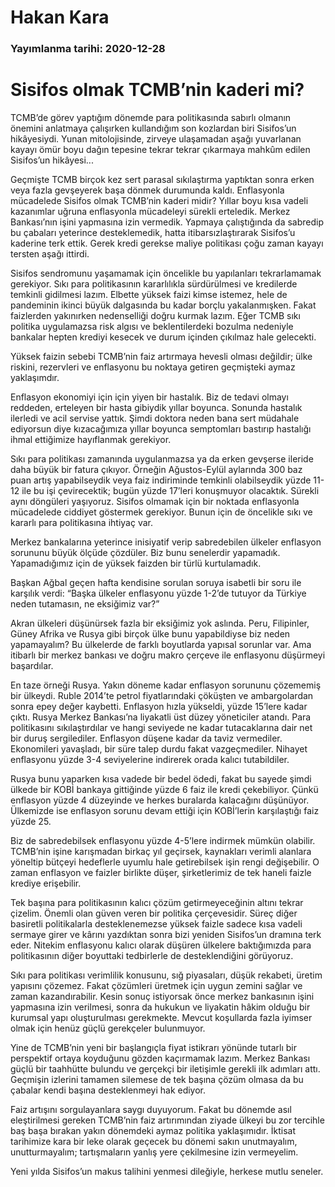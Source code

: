 # Hakan Kara

### Yayımlanma tarihi: 2020-12-28

# Sisifos olmak TCMB’nin kaderi mi?

TCMB’de görev yaptığım dönemde para politikasında sabırlı olmanın önemini anlatmaya çalışırken kullandığım son kozlardan biri Sisifos’un hikâyesiydi. Yunan mitolojisinde, zirveye ulaşamadan aşağı yuvarlanan kayayı ömür boyu dağın tepesine tekrar tekrar çıkarmaya mahkûm edilen Sisifos’un hikâyesi...

Geçmişte TCMB birçok kez sert parasal sıkılaştırma yaptıktan sonra erken veya fazla gevşeyerek başa dönmek durumunda kaldı. Enflasyonla mücadelede Sisifos olmak TCMB’nin kaderi midir? Yıllar boyu kısa vadeli kazanımlar uğruna enflasyonla mücadeleyi sürekli erteledik. Merkez Bankası’nın işini yapmasına izin vermedik. Yapmaya çalıştığında da sabredip bu çabaları yeterince desteklemedik, hatta itibarsızlaştırarak Sisifos’u kaderine terk ettik. Gerek kredi gerekse maliye politikası çoğu zaman kayayı tersten aşağı ittirdi.

Sisifos sendromunu yaşamamak için öncelikle bu yapılanları tekrarlamamak gerekiyor. Sıkı para politikasının kararlılıkla sürdürülmesi ve kredilerde temkinli gidilmesi lazım. Elbette yüksek faizi kimse istemez, hele de pandeminin ikinci büyük dalgasında bu kadar borçlu yakalanmışken. Fakat faizlerden yakınırken nedenselliği doğru kurmak lazım. Eğer TCMB sıkı politika uygulamazsa risk algısı ve beklentilerdeki bozulma nedeniyle bankalar hepten krediyi kesecek ve durum içinden çıkılmaz hale gelecekti.

Yüksek faizin sebebi TCMB’nin faiz artırmaya hevesli olması değildir; ülke riskini, rezervleri ve enflasyonu bu noktaya getiren geçmişteki aymaz yaklaşımdır.

Enflasyon ekonomiyi için için yiyen bir hastalık. Biz de tedavi olmayı reddeden, erteleyen bir hasta gibiydik yıllar boyunca. Sonunda hastalık ilerledi ve acil servise yattık. Şimdi doktora neden bana sert müdahale ediyorsun diye kızacağımıza yıllar boyunca semptomları bastırıp hastalığı ihmal ettiğimize hayıflanmak gerekiyor.

Sıkı para politikası zamanında uygulanmazsa ya da erken gevşerse ileride daha büyük bir fatura çıkıyor. Örneğin Ağustos-Eylül aylarında 300 baz puan artış yapabilseydik veya faiz indiriminde temkinli olabilseydik yüzde 11-12 ile bu işi çevirecektik; bugün yüzde 17’leri konuşmuyor olacaktık. Sürekli aynı döngüleri yaşıyoruz. Sisifos olmamak için bir noktada enflasyonla mücadelede ciddiyet göstermek gerekiyor. Bunun için de öncelikle sıkı ve kararlı para politikasına ihtiyaç var.

Merkez bankalarına yeterince inisiyatif verip sabredebilen ülkeler enflasyon sorununu büyük ölçüde çözdüler. Biz bunu senelerdir yapamadık. Yapamadığımız için de yüksek faizden bir türlü kurtulamadık.

Başkan Ağbal geçen hafta kendisine sorulan soruya isabetli bir soru ile karşılık verdi: “Başka ülkeler enflasyonu yüzde 1-2’de tutuyor da Türkiye neden tutamasın, ne eksiğimiz var?”

Akran ülkeleri düşünürsek fazla bir eksiğimiz yok aslında. Peru, Filipinler, Güney Afrika ve Rusya gibi birçok ülke bunu yapabildiyse biz neden yapamayalım? Bu ülkelerde de farklı boyutlarda yapısal sorunlar var. Ama itibarlı bir merkez bankası ve doğru makro çerçeve ile enflasyonu düşürmeyi başardılar.

En taze örneği Rusya. Yakın döneme kadar enflasyon sorununu çözememiş bir ülkeydi. Ruble 2014’te petrol fiyatlarındaki çöküşten ve ambargolardan sonra epey değer kaybetti. Enflasyon hızla yükseldi, yüzde 15’lere kadar çıktı. Rusya Merkez Bankası’na liyakatli üst düzey yöneticiler atandı. Para politikasını sıkılaştırdılar ve hangi seviyede ne kadar tutacaklarına dair net bir duruş sergilediler. Enflasyon düşene kadar da taviz vermediler. Ekonomileri yavaşladı, bir süre talep durdu fakat vazgeçmediler. Nihayet enflasyonu yüzde 3-4 seviyelerine indirerek orada kalıcı tutabildiler.

Rusya bunu yaparken kısa vadede bir bedel ödedi, fakat bu sayede şimdi ülkede bir KOBİ bankaya gittiğinde yüzde 6 faiz ile kredi çekebiliyor. Çünkü enflasyon yüzde 4 düzeyinde ve herkes buralarda kalacağını düşünüyor. Ülkemizde ise enflasyon sorunu devam ettiği için KOBİ’lerin karşılaştığı faiz yüzde 25.

Biz de sabredebilsek enflasyonu yüzde 4-5’lere indirmek mümkün olabilir. TCMB’nin işine karışmadan birkaç yıl geçirsek, kaynakları verimli alanlara yöneltip bütçeyi hedeflerle uyumlu hale getirebilsek işin rengi değişebilir. O zaman enflasyon ve faizler birlikte düşer, şirketlerimiz de tek haneli faizle krediye erişebilir.

Tek başına para politikasının kalıcı çözüm getirmeyeceğinin altını tekrar çizelim. Önemli olan güven veren bir politika çerçevesidir. Süreç diğer basiretli politikalarla desteklenemezse yüksek faizle sadece kısa vadeli sermaye girer ve kârını yazdıktan sonra bizi yeniden Sisifos’un dramına terk eder. Nitekim enflasyonu kalıcı olarak düşüren ülkelere baktığımızda para politikasının diğer boyuttaki tedbirlerle de desteklendiğini görüyoruz.

Sıkı para politikası verimlilik konusunu, sığ piyasaları, düşük rekabeti, üretim yapısını çözemez. Fakat çözümleri üretmek için uygun zemini sağlar ve zaman kazandırabilir. Kesin sonuç istiyorsak önce merkez bankasının işini yapmasına izin verilmesi, sonra da hukukun ve liyakatin hâkim olduğu bir kurumsal yapı oluşturulması gerekmekte. Mevcut koşullarda fazla iyimser olmak için henüz güçlü gerekçeler bulunmuyor.

Yine de TCMB’nin yeni bir başlangıçla fiyat istikrarı yönünde tutarlı bir perspektif ortaya koyduğunu gözden kaçırmamak lazım. Merkez Bankası güçlü bir taahhütte bulundu ve gerçekçi bir iletişimle gerekli ilk adımları attı. Geçmişin izlerini tamamen silemese de tek başına çözüm olmasa da bu çabalar kendi başına desteklenmeyi hak ediyor.

Faiz artışını sorgulayanlara saygı duyuyorum. Fakat bu dönemde asıl eleştirilmesi gereken TCMB’nin faiz artırımından ziyade ülkeyi bu zor tercihle baş başa bırakan yakın dönemdeki aymaz politika yaklaşımıdır. İktisat tarihimize kara bir leke olarak geçecek bu dönemi sakın unutmayalım, unutturmayalım; tartışmaların yanlış yere çekilmesine izin vermeyelim.

Yeni yılda Sisifos’un makus talihini yenmesi dileğiyle, herkese mutlu seneler.

